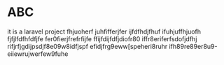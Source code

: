 # ABC
it is a laravel project
fhjuoherf
juhfifferjfer
ijfdfhdjfhuf
ifuhjuffhjuofh
fjfjlfdfhfdfjfe
fer0fierjfrefrfijfe
ffijfdijfdfjdiofr80
iffr8eriferfsdofjdfhj
rifjrfjgdijpsdjf8e09w8idfjspf
efidjfrg9eww[speheri8ruhr
ifh89re89er8u9-eiiewrujwerfew9fuhe
